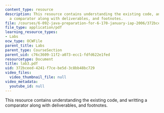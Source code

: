 ```yaml
---
content_type: resource
description: This resource contains understanding the existing code, and writting
  a comparator along with deliverables, and footnotes.
file: /courses/6-092-java-preparation-for-6-170-january-iap-2006/372bceed4241f7cebe5d3c8bb48bc729_lab3.pdf
file_type: application/pdf
learning_resource_types:
- Labs
ocw_type: OCWFile
parent_title: Labs
parent_type: CourseSection
parent_uid: c76c3609-11f2-a073-ecc1-fdfd622e1fed
resourcetype: Document
title: lab3.pdf
uid: 372bceed-4241-f7ce-be5d-3c8bb48bc729
video_files:
  video_thumbnail_file: null
video_metadata:
  youtube_id: null
---
```

This resource contains understanding the existing code, and writting a comparator along with deliverables, and footnotes.

